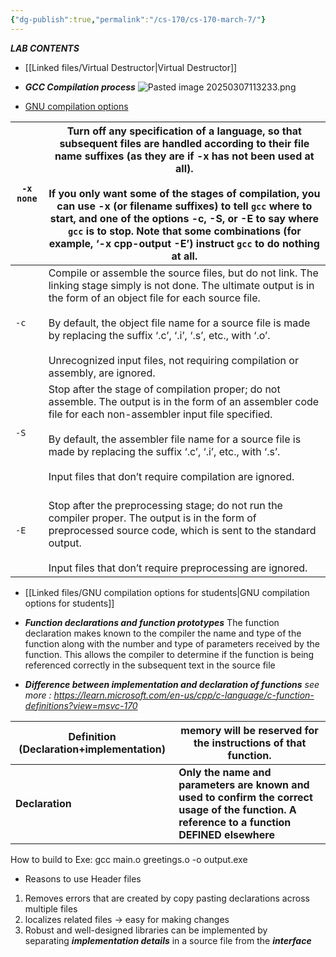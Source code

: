 ```yaml
---
{"dg-publish":true,"permalink":"/cs-170/cs-170-march-7/"}
---
```


***LAB CONTENTS***

- [[Linked files/Virtual Destructor\|Virtual Destructor]] 

- ***GCC Compilation process***
![Pasted image 20250307113233.png](/img/user/Linked%20files/Pasted%20image%2020250307113233.png)

- [GNU compilation options](https://gcc.gnu.org/onlinedocs/gcc-3.2.2/gcc/Overall-Options.html#Overall%20Options)

| `-x none` | Turn off any specification of a language, so that subsequent files are handled according to their file name suffixes (as they are if -x has not been used at all).<br><br>If you only want some of the stages of compilation, you can use -x (or filename suffixes) to tell `gcc` where to start, and one of the options -c, -S, or -E to say where `gcc` is to stop. Note that some combinations (for example, ‘-x cpp-output -E’) instruct `gcc` to do nothing at all. |
| --------- | ------------------------------------------------------------------------------------------------------------------------------------------------------------------------------------------------------------------------------------------------------------------------------------------------------------------------------------------------------------------------------------------------------------------------------------------------------------------------ |
| `-c`      | Compile or assemble the source files, but do not link. The linking stage simply is not done. The ultimate output is in the form of an object file for each source file.<br><br>By default, the object file name for a source file is made by replacing the suffix ‘.c’, ‘.i’, ‘.s’, etc., with ‘.o’.<br><br>Unrecognized input files, not requiring compilation or assembly, are ignored.                                                                                |
| `-S`<br>  | Stop after the stage of compilation proper; do not assemble. The output is in the form of an assembler code file for each non-assembler input file specified.<br><br>By default, the assembler file name for a source file is made by replacing the suffix ‘.c’, ‘.i’, etc., with ‘.s’.<br><br>Input files that don’t require compilation are ignored.<br>                                                                                                               |
| `-E`      | <br>Stop after the preprocessing stage; do not run the compiler proper. The output is in the form of preprocessed source code, which is sent to the standard output.<br><br>Input files that don’t require preprocessing are ignored.                                                                                                                                                                                                                                    |





- [[Linked files/GNU compilation options for students\|GNU compilation options for students]] 

- ***Function declarations and function prototypes*** 
The function declaration makes known to the compiler the name and type of the function along with the number and type of parameters received by the function. This allows the compiler to determine if the function is being referenced correctly in the subsequent text in the source file

- ***Difference between implementation and declaration of functions*** 
*see more : https://learn.microsoft.com/en-us/cpp/c-language/c-function-definitions?view=msvc-170*

| Definition                       (Declaration+implementation) | memory will be reserved for the instructions of that function.                                                                                |
| ------------------------------------------------------------- | --------------------------------------------------------------------------------------------------------------------------------------------- |
| **Declaration**                                               | **Only the name and parameters are known and used to confirm the correct usage of the function. A reference to a function DEFINED elsewhere** |
How to build to Exe:
gcc main.o greetings.o -o output.exe

- Reasons to use Header files
1. Removes errors that are created by copy pasting declarations across multiple files
2. localizes related files -> easy for making changes
3. Robust and well-designed libraries can be implemented by separating _**implementation details**_ in a source file from the _**interface**_ 


